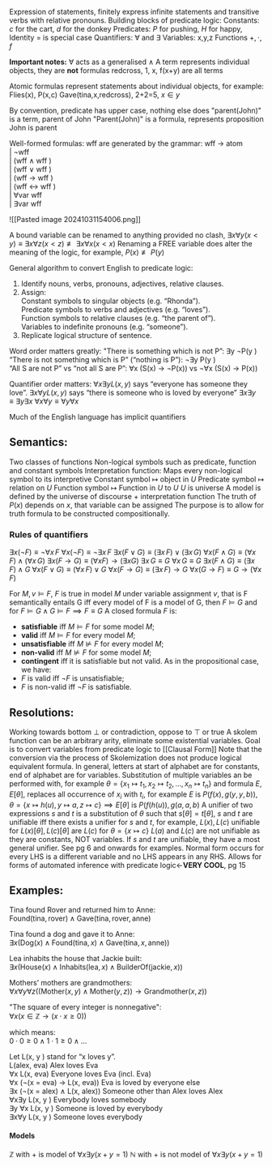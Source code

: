 Expression of statements, finitely express infinite statements and transitive verbs with relative pronouns.
Building blocks of predicate logic:
Constants: $c$ for the cart, $d$ for the donkey
Predicates: $P$ for pushing, $H$ for happy, Identity $=$ is special case
Quantifiers: $\forall$ and $\exists$
Variables: x,y,z
Functions $+, \cdot, f$

**Important notes:**
$\forall$ acts as a generalised $\land$
A term represents individual objects, they are **not** formulas
redcross, 1, x, f(x+y) are all terms

 Atomic formulas represent statements about individual objects, for example:
 Flies(x), P(x,c) Gave(tina,x,redcross), 2+2=5, $x\in y$
 
 By convention, predicate has upper case, nothing else does
 "parent(John)" is a term, parent of John
 "Parent(John)" is a formula, represents proposition John is parent

Well-formed formulas: wff are generated by the grammar:
wff → atom  
| ¬wff  
| (wff ∧ wff )  
| (wff ∨ wff )  
| (wff → wff )  
| (wff ↔ wff )  
| ∀var wff  
| ∃var wff

![[Pasted image 20241031154006.png]]

A bound variable can be renamed to anything provided no clash,
$\exists x \forall y (x<y)\equiv \exists x \forall z (x<z)\not\equiv\exists x \forall x (x<x)$
Renaming a FREE variable does alter the meaning of the logic, for example, $P(x)\not\equiv P(y)$

General algorithm to convert English to predicate logic:
1. Identify nouns, verbs, pronouns, adjectives, relative clauses.  
2. Assign:  
	Constant symbols to singular objects (e.g. “Rhonda”).  
	Predicate symbols to verbs and adjectives (e.g. “loves”).  
	Function symbols to relative clauses (e.g. “the parent of”).  
	Variables to indefinite pronouns (e.g. “someone”).  
3. Replicate logical structure of sentence.

Word order matters greatly:
	"There is something which is not P”: ∃y ¬P(y )  
	“There is not something which is P” (“nothing is P”):   ¬∃y P(y )  
	“All S are not P” vs “not all S are P”:   ∀x (S(x) → ¬P(x)) vs ¬∀x (S(x) → P(x))

Quantifier order matters:
$\forall x \exists y L(x,y)$ says “everyone has someone they love”. 
$\exists x \forall y L(x,y)$ says “there is someone who is loved by everyone”
$\exists x \exists y \equiv \exists y \exists x$
$\forall x \forall y \equiv \forall y \forall x$

Much of the English language has implicit quantifiers

## Semantics:
Two classes of functions
Non-logical symbols such as predicate, function and constant symbols
Interpretation function: Maps every non-logical symbol to its interpretive
Constant symbol $\mapsto$ object in $U$
Predicate symbol $\mapsto$ relation on $U$
Function symbol $\mapsto$ Function in $U$ to $U$
$U$ is universe
A model is defined by the universe of discourse $+$ interpretation function
The truth of $P(x)$ depends on $x$, that variable can be assigned
The purpose is to allow for truth formula to be constructed compositionally.

### Rules of quantifiers
$\exists x (\neg F) \equiv \neg \forall x \, F$
$\forall x (\neg F) \equiv \neg \exists x \, F$
$\exists x (F \lor G) \equiv (\exists x \, F) \lor (\exists x \, G)$
$\forall x (F \land G) \equiv (\forall x \, F) \land (\forall x \, G)$
$\exists x (F\rightarrow G)\equiv (\forall x F)\rightarrow (\exists x G)$
$\exists x \, G \equiv G$
$\forall x \, G \equiv G$
$\exists x (F \land G) \equiv (\exists x \, F) \land G$
$\forall x (F \lor G) \equiv (\forall x \, F) \lor G$
$\forall x (F \rightarrow G) \equiv (\exists x \, F) \rightarrow G$
$\forall x (G \rightarrow F) \equiv G \rightarrow (\forall x \, F)$

For $M, v\models F$, $F$ is true in model $M$ under variable assignment $v$, that is F semantically entails G iff every model of F is a model of G, then $F\models G$ and for $F\models G\land G\models F\implies F\equiv G$
A closed formula $F$ is:
- **satisfiable** iff $M \models F$ for some model $M$;
- **valid** iff $M \models F$ for every model $M$;
- **unsatisfiable** iff $M \not\models F$ for every model $M$;
- **non-valid** iff $M \not\models F$ for some model $M$;
- **contingent** iff it is satisfiable but not valid.
As in the propositional case, we have:
- $F$ is valid iff $\neg F$ is unsatisfiable;
- $F$ is non-valid iff $\neg F$ is satisfiable.

## Resolutions:
Working towards bottom $\bot$ or contradiction, oppose to $\top$ or true
A skolem function can be an arbitrary arity, eliminate some existential variables. Goal is to convert variables from predicate logic to [[Clausal Form]]
Note that the conversion via the process of Skolemization does not produce logical equivalent formula. 
In general, letters at start of alphabet are for constants, end of alphabet are for variables.
Substitution of multiple variables an be performed with, for example $\theta=\{x_1\mapsto t_1, x_2\mapsto t_2,...,x_n\mapsto t_n\}$ and formula $E$, $E[\theta]$, replaces all occurrence of $x_i$ with $t_i$, for example $E$ is $P(f(x), g(y,y,b))$, $\theta=\{x\mapsto h(u), y\mapsto a, z\mapsto c\}\implies E[\theta]$ is $P(f(h(u)), g(a, a, b)$
A unifier of two expressions $s$ and $t$ is a substitution of $\theta$ such that $s[\theta]=t[\theta]$, $s$ and $t$ are unifiable iff there exists a unifier for $s$ and $t$, for example, $L(x), L(c)$ unifiable for $L(x)[\theta], L(c)[\theta]$ are $L(c)$ for $\theta=\{x\mapsto c\}$
$L(a)$ and $L(c)$ are not unifiable as they are constants, NOT variables.
If $s$ and $t$ are unifiable, they have a most general unifier. See pg 6 and onwards for examples.
Normal form occurs for every LHS is a different variable and no LHS appears in any RHS.
Allows for forms of automated inference with predicate logic<-**VERY COOL**, pg 15

## Examples:
Tina found Rover and returned him to Anne:  
$\text{Found}(\text{tina}, \text{rover}) \land \text{Gave}(\text{tina}, \text{rover}, \text{anne})$

Tina found a dog and gave it to Anne:  
$\exists x(\text{Dog}(x) \land \text{Found}(\text{tina}, x) \land \text{Gave}(\text{tina}, x, \text{anne}))$

Lea inhabits the house that Jackie built:  
$\exists x(\text{House}(x) \land \text{Inhabits}(\text{lea}, x) \land \text{BuilderOf}(\text{jackie}, x))$

Mothers’ mothers are grandmothers:  
$\forall x \forall y \forall z((\text{Mother}(x, y) \land \text{Mother}(y, z)) \rightarrow \text{Grandmother}(x, z))$


"The square of every integer is nonnegative":  
$\forall x (x \in \mathbb{Z} \rightarrow (x \cdot x \geq 0))$

which means:  
$0 \cdot 0 \geq 0 \land 1 \cdot 1 \geq 0 \land \dots$


Let L(x, y ) stand for “x loves y”.  
L(alex, eva) Alex loves Eva  
∀x L(x, eva) Everyone loves Eva (incl. Eva)  
∀x (¬(x = eva) → L(x, eva)) Eva is loved by everyone else  
∃x (¬(x = alex) ∧ L(x, alex)) Someone other than Alex loves Alex  
∀x∃y L(x, y ) Everybody loves somebody  
∃y ∀x L(x, y ) Someone is loved by everybody  
∃x∀y L(x, y ) Someone loves everybody

#### Models
$\mathbb{Z}$ with $+$ is model of $\forall x \exists y (x+y=1)$
$\mathbb{N}$ with $+$ is not model of $\forall x \exists y (x+y=1)$

